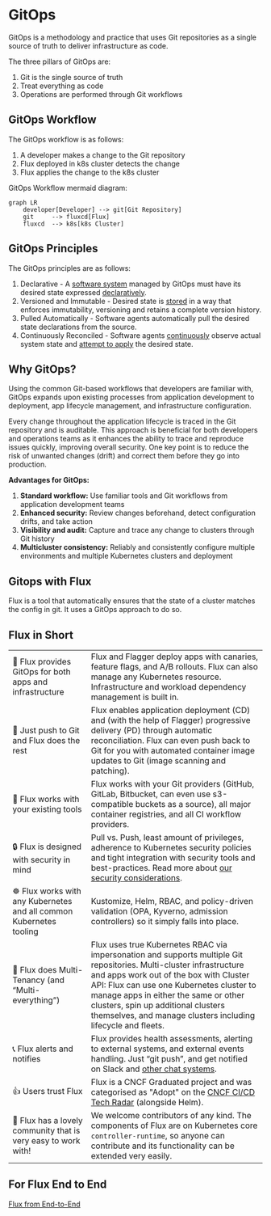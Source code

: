 # GitOps

GitOps is a methodology and practice that uses Git repositories as a single source of truth to deliver infrastructure as code. 

The three pillars of GitOps are:
1. Git is the single source of truth
1. Treat everything as code
1. Operations are performed through Git workflows

## GitOps Workflow

The GitOps workflow is as follows:

1. A developer makes a change to the Git repository
1. Flux deployed in k8s cluster detects the change 
1. Flux applies the change to the k8s cluster

GitOps Workflow mermaid diagram:

```mermaid
graph LR
    developer[Developer] --> git[Git Repository]
    git     --> fluxcd[Flux]
    fluxcd  --> k8s[k8s Cluster]
```

## GitOps Principles

The GitOps principles are as follows:

1. Declarative - A [software system](https://github.com/open-gitops/documents/blob/v1.0.0/GLOSSARY.md#software-system) managed by GitOps must have its desired state expressed [declaratively](https://github.com/open-gitops/documents/blob/v1.0.0/GLOSSARY.md#declarative-description).
1. Versioned and Immutable - Desired state is [stored](https://github.com/open-gitops/documents/blob/v1.0.0/GLOSSARY.md#state-store) in a way that enforces immutability, versioning and retains a complete version history.
1. Pulled Automatically - Software agents automatically pull the desired state declarations from the source.
1. Continuously Reconciled - Software agents [continuously](https://github.com/open-gitops/documents/blob/v1.0.0/GLOSSARY.md#continuous) observe actual system state and [attempt to apply](https://github.com/open-gitops/documents/blob/v1.0.0/GLOSSARY.md#reconciliation) the desired state.

## Why GitOps?

Using the common Git-based workflows that developers are familiar with, GitOps expands upon existing processes from application development to deployment, app lifecycle management, and infrastructure configuration.

Every change throughout the application lifecycle is traced in the Git repository and is auditable. This approach is beneficial for both developers and operations teams as it enhances the ability to trace and reproduce issues quickly, improving overall security. One key point is to reduce the risk of unwanted changes (drift) and correct them before they go into production.

**Advantages for GitOps:**

1. **Standard workflow:** Use familiar tools and Git workflows from application development teams
1. **Enhanced security:** Review changes beforehand, detect configuration drifts, and take action
1. **Visibility and audit:** Capture and trace any change to clusters through Git history
1. **Multicluster consistency:** Reliably and consistently configure multiple environments and multiple Kubernetes clusters and deployment

## Gitops with Flux

Flux is a tool that automatically ensures that the state of a cluster matches the config in git. It uses a GitOps approach to do so.

## Flux in Short

|     |     |
| --- | --- |
| 🤝 Flux provides GitOps for both apps and infrastructure | Flux and Flagger deploy apps with canaries, feature flags, and A/B rollouts. Flux can also manage any Kubernetes resource. Infrastructure and workload dependency management is built in. |
| 🤖 Just push to Git and Flux does the rest | Flux enables application deployment (CD) and (with the help of Flagger) progressive delivery (PD) through automatic reconciliation. Flux can even push back to Git for you with automated container image updates to Git (image scanning and patching). |
| 🔩 Flux works with your existing tools | Flux works with your Git providers (GitHub, GitLab, Bitbucket, can even use s3-compatible buckets as a source), all major container registries, and all CI workflow providers. |
| 🔒 Flux is designed with security in mind | Pull vs. Push, least amount of privileges, adherence to Kubernetes security policies and tight integration with security tools and best-practices. Read more about [our security considerations](/flux/security). |
| ☸️ Flux works with any Kubernetes and all common Kubernetes tooling |  Kustomize, Helm, RBAC, and policy-driven validation (OPA, Kyverno, admission controllers) so it simply falls into place. |
| 🤹 Flux does Multi-Tenancy (and “Multi-everything”) | Flux uses true Kubernetes RBAC via impersonation and supports multiple Git repositories. Multi-cluster infrastructure and apps work out of the box with Cluster API: Flux can use one Kubernetes cluster to manage apps in either the same or other clusters, spin up additional clusters themselves, and manage clusters including lifecycle and fleets. |
| 📞 Flux alerts and notifies | Flux provides health assessments, alerting to external systems, and external events handling. Just “git push”, and get notified on Slack and [other chat systems](/flux/components/notification/provider/). |
| 👍 Users trust Flux | Flux is a CNCF Graduated project and was categorised as "Adopt" on the [CNCF CI/CD Tech Radar](https://radar.cncf.io/2020-06-continuous-delivery) (alongside Helm). |
| 💖 Flux has a lovely community that is very easy to work with! | We welcome contributors of any kind. The components of Flux are on Kubernetes core `controller-runtime`, so anyone can contribute and its functionality can be extended very easily. |

## For Flux End to End

[Flux from End-to-End](https://fluxcd.io/flux/flux-e2e/)